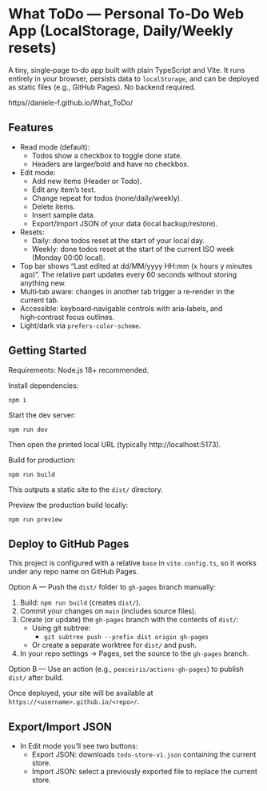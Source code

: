 # What ToDo — Personal To‑Do Web App (LocalStorage, Daily/Weekly resets)

A tiny, single‑page to‑do app built with plain TypeScript and Vite. It runs entirely in your browser, persists data to `localStorage`, and can be deployed as static files (e.g.,
GitHub Pages). No backend required.

https//daniele-f.github.io/What_ToDo/

## Features

- Read mode (default):
    - Todos show a checkbox to toggle done state.
    - Headers are larger/bold and have no checkbox.
- Edit mode:
    - Add new items (Header or Todo).
    - Edit any item’s text.
    - Change repeat for todos (none/daily/weekly).
    - Delete items.
    - Insert sample data.
    - Export/Import JSON of your data (local backup/restore).
- Resets:
    - Daily: done todos reset at the start of your local day.
    - Weekly: done todos reset at the start of the current ISO week (Monday 00:00 local).
- Top bar shows “Last edited at dd/MM/yyyy HH:mm (x hours y minutes ago)”. The relative part updates every 60 seconds without storing anything new.
- Multi‑tab aware: changes in another tab trigger a re‑render in the current tab.
- Accessible: keyboard‑navigable controls with aria‑labels, and high‑contrast focus outlines.
- Light/dark via `prefers-color-scheme`.

## Getting Started

Requirements: Node.js 18+ recommended.

Install dependencies:

```
npm i
```

Start the dev server:

```
npm run dev
```

Then open the printed local URL (typically http://localhost:5173).

Build for production:

```
npm run build
```

This outputs a static site to the `dist/` directory.

Preview the production build locally:

```
npm run preview
```

## Deploy to GitHub Pages

This project is configured with a relative `base` in `vite.config.ts`, so it works under any repo name on GitHub Pages.

Option A — Push the `dist/` folder to `gh-pages` branch manually:

1. Build: `npm run build` (creates `dist/`).
2. Commit your changes on `main` (includes source files).
3. Create (or update) the `gh-pages` branch with the contents of `dist/`:
    - Using git subtree:
        - `git subtree push --prefix dist origin gh-pages`
    - Or create a separate worktree for `dist/` and push.
4. In your repo settings → Pages, set the source to the `gh-pages` branch.

Option B — Use an action (e.g., `peaceiris/actions-gh-pages`) to publish `dist/` after build.

Once deployed, your site will be available at `https://<username>.github.io/<repo>/`.

## Export/Import JSON

- In Edit mode you’ll see two buttons:
    - Export JSON: downloads `todo-store-v1.json` containing the current store.
    - Import JSON: select a previously exported file to replace the current store.
